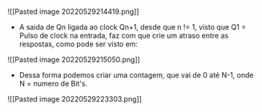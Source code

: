 ![[Pasted image 20220529214419.png]]

- A saida de Qn ligada ao clock Qn+1, desde que n != 1, visto que Q1 = Pulso de clock na entrada, faz com que crie um atraso entre as respostas, como pode ser visto em:

![[Pasted image 20220529215050.png]]
- Dessa forma podemos criar uma contagem, que vai de 0 até N-1, onde N = numero de Bit's.

![[Pasted image 20220529223303.png]]
